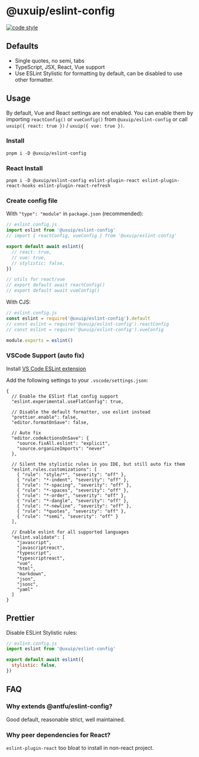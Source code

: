 # @uxuip/eslint-config

[![code style](https://antfu.me/badge-code-style.svg)](https://github.com/antfu/eslint-config)

## Defaults
- Single quotes, no semi, tabs
- TypeScript, JSX, React, Vue support
- Use ESLint Stylistic for formatting by default, can be disabled to use other formatter.

## Usage

By default, Vue and React settings are not enabled. You can enable them by importing `reactConfig()` or `vueConfig()` from `@uxuip/eslint-config` or call `uxuip({ react: true })` / `uxuip({ vue: true })`.

### Install
```
pnpm i -D @uxuip/eslint-config
```

### React Install
```
pnpm i -D @uxuip/eslint-config eslint-plugin-react eslint-plugin-react-hooks eslint-plugin-react-refresh
```

### Create config file
With `"type": "module"` in `package.json` (recommended):

```js
// eslint.config.js
import eslint from '@uxuip/eslint-config'
// import { reactConfig, vueConfig } from '@uxuip/eslint-config'

export default await eslint({
  // react: true,
  // vue: true,
  // stylistic: false,
})

// utils for react/vue
// export default await reactConfig()
// export default await vueConfig()
```

With CJS:

```js
// eslint.config.js
const eslint = require('@uxuip/eslint-config').default
// const eslint = require('@uxuip/eslint-config').reactConfig
// const eslint = require('@uxuip/eslint-config').vueConfig

module.exports = eslint()
```

### VSCode Support (auto fix)

Install [VS Code ESLint extension](https://marketplace.visualstudio.com/items?itemName=dbaeumer.vscode-eslint)

Add the following settings to your `.vscode/settings.json`:
```jsonc
{
  // Enable the ESlint flat config support
  "eslint.experimental.useFlatConfig": true,

  // Disable the default formatter, use eslint instead
  "prettier.enable": false,
  "editor.formatOnSave": false,

  // Auto fix
  "editor.codeActionsOnSave": {
    "source.fixAll.eslint": "explicit",
    "source.organizeImports": "never"
  },

  // Silent the stylistic rules in you IDE, but still auto fix them
  "eslint.rules.customizations": [
    { "rule": "style/*", "severity": "off" },
    { "rule": "*-indent", "severity": "off" },
    { "rule": "*-spacing", "severity": "off" },
    { "rule": "*-spaces", "severity": "off" },
    { "rule": "*-order", "severity": "off" },
    { "rule": "*-dangle", "severity": "off" },
    { "rule": "*-newline", "severity": "off" },
    { "rule": "*quotes", "severity": "off" },
    { "rule": "*semi", "severity": "off" }
  ],

  // Enable eslint for all supported languages
  "eslint.validate": [
    "javascript",
    "javascriptreact",
    "typescript",
    "typescriptreact",
    "vue",
    "html",
    "markdown",
    "json",
    "jsonc",
    "yaml"
  ]
}
```

## Prettier
Disable ESLint Stylistic rules:

```js
// eslint.config.js
import eslint from '@uxuip/eslint-config'

export default await eslint({
  stylistic: false,
})
```

## FAQ
### Why extends @antfu/eslint-config?
Good default, reasonable strict, well maintained.

### Why peer dependencies for React?
`eslint-plugin-react` too bloat to install in non-react project.

